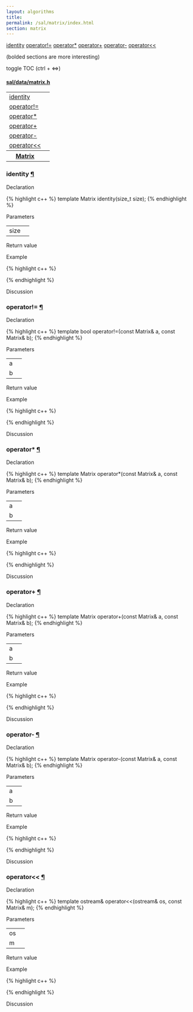```yaml
---
layout: algorithms
title: 
permalink: /sal/matrix/index.html
section: matrix
---
```


<div class="toc">
	<a class="toc-link toch3" href="#identity">identity</a>
	<a class="toc-link toch3" href="#operator!=">operator!=</a>
	<a class="toc-link toch3" href="#operator*">operator*</a>
	<a class="toc-link toch3" href="#operator+">operator+</a>
	<a class="toc-link toch3" href="#operator-">operator-</a>
	<a class="toc-link toch3" href="#operator<<">operator<<</a>
<p class="toc-caption">(bolded sections are more interesting)</p>
<p class="toc-toggle">toggle TOC (ctrl + &#8660;)</p>
</div><div class="block">
<h4><a href="https://github.com/LemonPi/data/blob/master/matrix.h">sal/data/matrix.h</a>
</h4><table class="pretty">
<tr><td><a class="doc-list-name" href="#identity">identity</a></td><td></td></tr>
<tr><td><a class="doc-list-name" href="#operator!=">operator!=</a></td><td></td></tr>
<tr><td><a class="doc-list-name" href="#operator*">operator*</a></td><td></td></tr>
<tr><td><a class="doc-list-name" href="#operator+">operator+</a></td><td></td></tr>
<tr><td><a class="doc-list-name" href="#operator-">operator-</a></td><td></td></tr>
<tr><td><a class="doc-list-name" href="#operator<<">operator<<</a></td><td></td></tr>

<tr><th><a class="doc-list-name" href="Matrix">Matrix</a></th><th></th></tr>

</table></div>



<h3 class="anchor doc-header">identity <a class="anchor-link" href="#identity" name="identity" title="permalink to section">&para;</a></h3>
<div class="block">

<p class="doc-section">Declaration</p>
{% highlight c++ %}
template <typename T>
Matrix<T> identity(size_t size);
{% endhighlight %}


<p class="doc-section">Parameters</p>
<table class="pretty">
<tr><td>size</td><td></td></tr>
</table>
<p class="doc-section">Return value</p>

<p class="doc-section">Example</p>
{% highlight c++ %}

{% endhighlight %}

<p class="doc-section">Discussion</p>
<div>
<p>
	
</p>
</div></div>





<h3 class="anchor doc-header">operator!= <a class="anchor-link" href="#operator!=" name="operator!=" title="permalink to section">&para;</a></h3>
<div class="block">

<p class="doc-section">Declaration</p>
{% highlight c++ %}
template <typename T>
bool operator!=(const Matrix<T>& a, const Matrix<T>& b);
{% endhighlight %}


<p class="doc-section">Parameters</p>
<table class="pretty">
<tr><td>a</td><td></td></tr>
<tr><td>b</td><td></td></tr>
</table>
<p class="doc-section">Return value</p>

<p class="doc-section">Example</p>
{% highlight c++ %}

{% endhighlight %}

<p class="doc-section">Discussion</p>
<div>
<p>
	
</p>
</div></div>





<h3 class="anchor doc-header">operator* <a class="anchor-link" href="#operator*" name="operator*" title="permalink to section">&para;</a></h3>
<div class="block">

<p class="doc-section">Declaration</p>
{% highlight c++ %}
template <typename T>
Matrix<T> operator*(const Matrix<T>& a, const Matrix<T>& b);
{% endhighlight %}


<p class="doc-section">Parameters</p>
<table class="pretty">
<tr><td>a</td><td></td></tr>
<tr><td>b</td><td></td></tr>
</table>
<p class="doc-section">Return value</p>

<p class="doc-section">Example</p>
{% highlight c++ %}

{% endhighlight %}

<p class="doc-section">Discussion</p>
<div>
<p>
	
</p>
</div></div>





<h3 class="anchor doc-header">operator+ <a class="anchor-link" href="#operator+" name="operator+" title="permalink to section">&para;</a></h3>
<div class="block">

<p class="doc-section">Declaration</p>
{% highlight c++ %}
template <typename T>
Matrix<T> operator+(const Matrix<T>& a, const Matrix<T>& b);
{% endhighlight %}


<p class="doc-section">Parameters</p>
<table class="pretty">
<tr><td>a</td><td></td></tr>
<tr><td>b</td><td></td></tr>
</table>
<p class="doc-section">Return value</p>

<p class="doc-section">Example</p>
{% highlight c++ %}

{% endhighlight %}

<p class="doc-section">Discussion</p>
<div>
<p>
	
</p>
</div></div>





<h3 class="anchor doc-header">operator- <a class="anchor-link" href="#operator-" name="operator-" title="permalink to section">&para;</a></h3>
<div class="block">

<p class="doc-section">Declaration</p>
{% highlight c++ %}
template <typename T>
Matrix<T> operator-(const Matrix<T>& a, const Matrix<T>& b);
{% endhighlight %}


<p class="doc-section">Parameters</p>
<table class="pretty">
<tr><td>a</td><td></td></tr>
<tr><td>b</td><td></td></tr>
</table>
<p class="doc-section">Return value</p>

<p class="doc-section">Example</p>
{% highlight c++ %}

{% endhighlight %}

<p class="doc-section">Discussion</p>
<div>
<p>
	
</p>
</div></div>





<h3 class="anchor doc-header">operator<< <a class="anchor-link" href="#operator<<" name="operator<<" title="permalink to section">&para;</a></h3>
<div class="block">

<p class="doc-section">Declaration</p>
{% highlight c++ %}
template <typename T>
ostream& operator<<(ostream& os, const Matrix<T>& m);
{% endhighlight %}


<p class="doc-section">Parameters</p>
<table class="pretty">
<tr><td>os</td><td></td></tr>
<tr><td>m</td><td></td></tr>
</table>
<p class="doc-section">Return value</p>

<p class="doc-section">Example</p>
{% highlight c++ %}

{% endhighlight %}

<p class="doc-section">Discussion</p>
<div>
<p>
	
</p>
</div></div>





